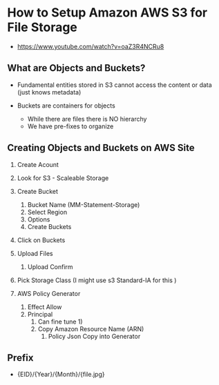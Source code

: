 # How to Setup Amazon AWS S3 for File Storage
- https://www.youtube.com/watch?v=oaZ3R4NCRu8

## What are Objects and Buckets?
- Fundamental entities stored in S3 cannot access the content or data (just knows metadata)

- Buckets are containers for objects
  - While there are files there is NO hierarchy
  - We have pre-fixes to organize


## Creating Objects and Buckets on AWS Site
1) Create Acount
2) Look for S3 - Scaleable Storage
3) Create Bucket
   1) Bucket Name (MM-Statement-Storage)
   2) Select Region
   3) Options
   4) Create Buckets
4) Click on Buckets
5) Upload Files
   1) Upload Confirm
6) Pick Storage Class (I might use s3 Standard-IA for this )

7) AWS Policy Generator
   1) Effect Allow
   2) Principal
      1) Can fine tune
         1)
      2) Copy Amazon Resource Name (ARN)
         1) Policy Json Copy into Generator

## Prefix
- {EID}/{Year}/{Month}/{file.jpg}
